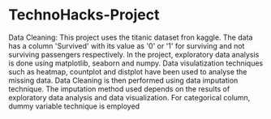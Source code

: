 # TechnoHacks-Project
Data Cleaning:
This project uses the titanic dataset fron kaggle. The data has a column 'Survived' with its value as '0' or '1' for surviving and not surviving passengers respectively.
In the project, exploratory data analysis is done using matplotlib, seaborn and numpy. Data visulatization techniques such as heatmap, countplot and distplot have been used to analyse the missing data.
Data Cleaning is then performed using data imputation technique. The imputation method used depends on the results of exploratory data analysis and data visualization.
For categorical column, dummy variable technique is employed 

